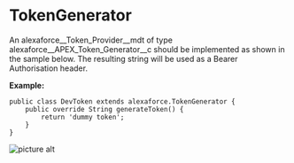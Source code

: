 # TokenGenerator #
An alexaforce__Token_Provider__mdt of type alexaforce__APEX_Token_Generator__c should be implemented as shown in the sample below. The resulting string will be used as a Bearer Authorisation header.

**Example:**
```
public class DevToken extends alexaforce.TokenGenerator {
    public override String generateToken() {
        return 'dummy token';
    }
}
```

![picture alt](http://www.gaonline.nl/alexaforce/TokenProvider-Sample.png "Example custom meta data")
